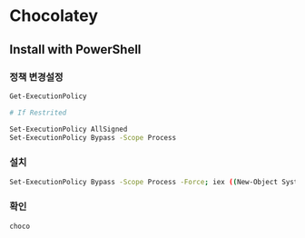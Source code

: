 # Chocolatey

## Install with PowerShell

### 정책 변경설정

```sh
Get-ExecutionPolicy

# If Restrited

Set-ExecutionPolicy AllSigned
Set-ExecutionPolicy Bypass -Scope Process
```

### 설치

```sh
Set-ExecutionPolicy Bypass -Scope Process -Force; iex ((New-Object System.Net.WebClient).DownloadString('https://community.chocolatey.org/install.ps1'))
```

### 확인

```sh
choco
```
